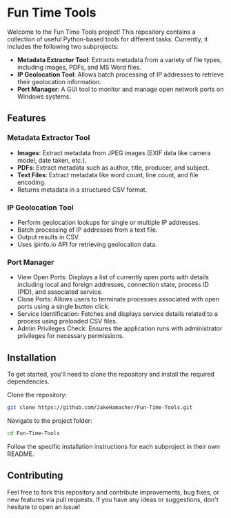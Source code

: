 # Fun Time Tools

Welcome to the Fun Time Tools project! This repository contains a collection of useful Python-based tools for different tasks. Currently, it includes the following two subprojects:

- **Metadata Extractor Tool**: Extracts metadata from a variety of file types, including images, PDFs, and MS Word files.
- **IP Geolocation Tool**: Allows batch processing of IP addresses to retrieve their geolocation information.
- **Port Manager**: A GUI tool to monitor and manage open network ports on Windows systems.

## Features

### Metadata Extractor Tool

- **Images**: Extract metadata from JPEG images (EXIF data like camera model, date taken, etc.).
- **PDFs**: Extract metadata such as author, title, producer, and subject.
- **Text Files**: Extract metadata like word count, line count, and file encoding.
- Returns metadata in a structured CSV format.

### IP Geolocation Tool

- Perform geolocation lookups for single or multiple IP addresses.
- Batch processing of IP addresses from a text file.
- Output results in CSV.
- Uses ipinfo.io API for retrieving geolocation data.

### Port Manager

- View Open Ports: Displays a list of currently open ports with details including local and foreign addresses, connection state, process ID (PID), and associated service.
- Close Ports: Allows users to terminate processes associated with open ports using a single button click.
- Service Identification: Fetches and displays service details related to a process using preloaded CSV files.
- Admin Privileges Check: Ensures the application runs with administrator privileges for necessary permissions.

## Installation

To get started, you'll need to clone the repository and install the required dependencies.

Clone the repository:

```bash
git clone https://github.com/JakeHamacher/Fun-Time-Tools.git
```

Navigate to the project folder:

```bash
cd Fun-Time-Tools
```

Follow the specific installation instructions for each subproject in their own README.

## Contributing

Feel free to fork this repository and contribute improvements, bug fixes, or new features via pull requests. If you have any ideas or suggestions, don't hesitate to open an issue!
